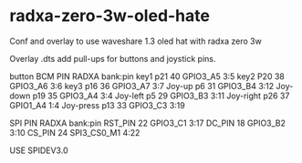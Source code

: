 # radxa-zero-3w-oled-hate
Conf and overlay to use waveshare 1.3 oled hat with radxa zero 3w

Overlay .dts add pull-ups for buttons and joystick pins.

button		    BCM	    PIN	    RADXA		    bank:pin
key1		      p21	    40	    GPIO3_A5	  3:5
key2		      P20	    38	    GPIO3_A6	  3:6
key3		      p16	    36	    GPIO3_A7	  3:7
Joy-up		    p6	    31	    GPIO3_B4	  3:12
Joy-down	    p19	    35	    GPIO3_A4	  3:4
Joy-left	    p5	    29	    GPIO3_B3	  3:11
Joy-right	    p26	    37	    GPIO1_A4	  1:4
Joy-press	    p13	    33	    GPIO3_C3	  3:19

SPI						        PIN     RADXA        bank:pin
RST_PIN			          22	    GPIO3_C1	   3:17
DC_PIN			          18	    GPIO3_B2	   3:10
CS_PIN			          24	    SPI3_CS0_M1	 4:22

USE SPIDEV3.0
